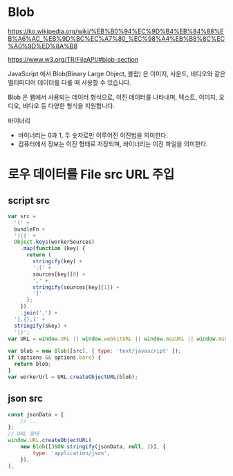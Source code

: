 # Blob

https://ko.wikipedia.org/wiki/%EB%B0%94%EC%9D%B4%EB%84%88%EB%A6%AC_%EB%9D%BC%EC%A7%80_%EC%98%A4%EB%B8%8C%EC%A0%9D%ED%8A%B8

https://www.w3.org/TR/FileAPI/#blob-section

JavaScript 에서 Blob(Binary Large Object, 블랍) 은 이미지, 사운드, 비디오와 같은 멀티미디어 데이터를 다룰 때 사용할 수 있습니다.

Blob 은 웹에서 사용되는 데이터 형식으로, 이진 데이터를 나타내며, 텍스트, 이미지, 오디오, 비디오 등 다양한 형식을 지원합니다.

바이너리

- 바이너리는 0과 1, 두 숫자로만 이루어진 이진법을 의미한다.
- 컴퓨터에서 정보는 이진 형태로 저장되며, 바이너리는 이진 파일을 의미한다.

# 로우 데이터를 File src URL 주입

## script src

```javascript
var src =
  '(' +
  bundleFn +
  ')({' +
  Object.keys(workerSources)
    .map(function (key) {
      return (
        stringify(key) +
        ':[' +
        sources[key][0] +
        ',' +
        stringify(sources[key][1]) +
        ']'
      );
    })
    .join(',') +
  '},{},[' +
  stringify(skey) +
  '])';
var URL = window.URL || window.webkitURL || window.mozURL || window.msURL;

var blob = new Blob([src], { type: 'text/javascript' });
if (options && options.bare) {
  return blob;
}
var workerUrl = URL.createObjectURL(blob);
```

## json src

```javascript
const jsonData = {
    // ...
};
// URL 형태
window.URL.createObjectURL(
    new Blob([JSON.stringify(jsonData, null, 2)], {
        type: 'application/json',
    }),
),
```
